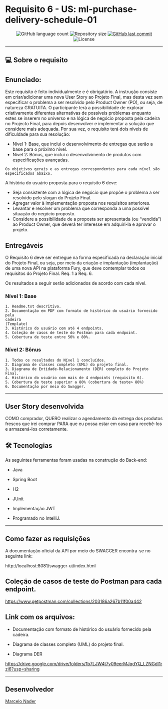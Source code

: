 # Requisito 6 - US: ml-purchase-delivery-schedule-01

<p align="center">
  <img alt="GitHub language count" src="https://img.shields.io/github/languages/count/Ml-Rafa/Projeto-Integrador?color=%2304D361">

  <img alt="Repository size" src="https://img.shields.io/github/repo-size/Ml-Rafa/Projeto-Integrador">

  <a href="https://github.com/Ml-Rafa/Projeto-Integrador/commits/requisito-6-marcelonader">
    <img alt="GitHub last commit" src="https://img.shields.io/github/last-commit/Ml-Rafa/Projeto-Integrador">
  </a>

  <img alt="License" src="https://img.shields.io/badge/license-MIT-brightgreen">

</p>

_________

## 💻 Sobre o requisito

## Enunciado:

Este requisito é feito individualmente e é obrigatório.
A instrução consiste em criar/adicionar uma nova User Story ao Projeto
Final, mas desta vez sem especificar o problema a ser resolvido pelo
Product Owner (PO), ou seja, de natureza GRATUITA. O participante terá
a possibilidade de explorar criativamente diferentes alternativas de
possíveis problemas enquanto estes se inserem no universo e na lógica
de negócio proposta pela cadeira no Projecto Final, para depois
desenvolver e implementar a solução que considere mais adequada.
Por sua vez, o requisito terá dois níveis de dificuldade para sua
resolução:
- Nível 1: Base, que inclui o desenvolvimento de entregas que serão
a base para o próximo nível.
- Nível 2: Bônus, que inclui o desenvolvimento de produtos com
especificações avançadas.

```
Os objetivos gerais e as entregas correspondentes para cada nível são
especificados abaixo.
```

A história do usuário proposta para o requisito 6 deve:

* Seja consistente com a lógica de negócio que propõe o problema a
ser resolvido pelo slogan do Projeto Final.
* Agregar valor à implementação proposta nos requisitos anteriores.
* Levantar e resolver um problema que corresponda a uma possível
situação do negócio proposto.
* Considere a possibilidade de a proposta ser apresentada (ou
“vendida”) ao Product Owner, que deverá ter interesse em
adquiri-la e aprovar o projeto.


## Entregáveis

O Requisito 6 deve ser entregue na forma especificada na declaração
inicial do Projeto Final, ou seja, por meio da criação e implantação
(implantação) de uma nova API na plataforma Fury, que deve contemplar
todos os requisitos do Projeto Final. Req. 1 a Req. 6.

Os resultados a seguir serão adicionados de acordo com cada nível.

### Nível 1: Base

    1. Readme.txt descritivo.
    2. Documentação em PDF com formato de histórico do usuário fornecido pela
    cadeira
    (Template)
    3. Histórico do usuário com até 4 endpoints.
    4. Coleção de casos de teste do Postman para cada endpoint.
    5. Cobertura de teste entre 50% e 80%.
    
### Nível 2: Bônus

    1. Todos os resultados do Nível 1 concluídos.
    2. Diagrama de classes completo (UML) do projeto final.
    3. Diagrama de Entidade-Relacionamento (DER) completo do Projeto Final.
    4. Histórico do usuário com mais de 4 endpoints (requisito 6).
    5. Cobertura de teste superior a 80% (cobertura de teste> 80%)
    6. Documentação por meio do Swagger.
_________


## User Story desenvolvida


COMO comprador, QUERO realizar o agendamento da entrega dos produtos frescos que irei comprar PARA que eu possa estar em casa para recebê-los e armazená-los corretamente.



## 🛠 Tecnologias

As seguintes ferramentas foram usadas na construção do Back-end:

- Java

- Spring Boot

- H2

- JUnit

- Implementação JWT

- Programado no IntelliJ.


_________

## Como fazer as requisições

A documentação oficial da API por meio do SWAGGER encontra-se no seguinte link: 

http://localhost:8081/swagger-ui/index.html



## Coleção de casos de teste do Postman para cada endpoint.

https://www.getpostman.com/collections/203186a267b11f00a442


## Link com os arquivos: 

* Documentação com formato de histórico do usuário fornecido pela
cadeira.

* Diagrama de classes completo (UML) do projeto final.

* Diagrama DER

https://drive.google.com/drive/folders/1b7LJW4t7y09eerMJqdYQ_LZNGdI1rzi6?usp=sharing
_________


## Desenvolvedor

[Marcelo Nader](https://github.com/marcelonader-meli)

